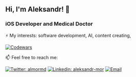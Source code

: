 ## Hi, I'm Aleksandr! 👋

### iOS Developer and Medical Doctor

⚡ My interests: software development, AI, content creating, 

[![Codewars](https://www.codewars.com/users/aleksandr-mor/badges/micro)](https://www.codewars.com/users/aleksandr-mor)
 
📫  Feel free to reach me:

[![Twitter: almormd](https://img.shields.io/twitter/follow/almormd?style=social)](https://twitter.com/almormd)
[![Linkedin: aleksandr-mor](https://img.shields.io/badge/-aleksandrmor-blue?style=flat-square&logo=Linkedin&logoColor=white&link=https://www.linkedin.com/in/aleksandr-mor/)](https://www.linkedin.com/in/aleksandr-mor/)
[![Email](https://img.shields.io/badge/Email-%40dr.morozov.dev@gmail.com%20-blue)](mailto:dr.morozov.dev@gmail.com?)


